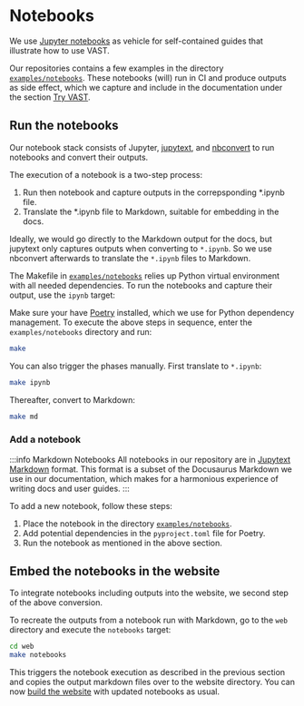 # Notebooks

We use [Jupyter notebooks](https://jupyter.org/) as vehicle for self-contained
guides that illustrate how to use VAST.

Our repositories contains a few examples in the directory
[`examples/notebooks`][notebooks]. These notebooks (will) run in CI and
produce outputs as side effect, which we capture and include in the
documentation under the section [Try VAST](/docs/try).

[notebooks]: https://github.com/tenzir/vast/tree/master/examples/notebooks

## Run the notebooks

Our notebook stack consists of Jupyter, [jupytext][jupytext], and
[nbconvert][nbconvert] to run notebooks and convert their outputs.

[jupytext]: https://github.com/mwouts/jupytext
[nbconvert]: https://nbconvert.readthedocs.io/en/latest/

The execution of a notebook is a two-step process:

1. Run then notebook and capture outputs in the correpsponding *.ipynb file.
2. Translate the *.ipynb file to Markdown, suitable for embedding in the docs.

Ideally, we would go directly to the Markdown output for the docs, but jupytext
only captures outputs when converting to `*.ipynb`. So we use nbconvert
afterwards to translate the `*.ipynb` files to Markdown.

The Makefile in [`examples/notebooks`][notebooks] relies  up Python virtual
environment with all needed dependencies. To run the notebooks and capture their
output, use the `ipynb` target:

Make sure your have [Poetry](https://python-poetry.org/) installed, which we use
for Python dependency management. To execute the above steps in sequence, enter
the `examples/notebooks` directory and run:

```bash
make
```

You can also trigger the phases manually. First translate to `*.ipynb`:

```bash
make ipynb
```

Thereafter, convert to Markdown:

```bash
make md
```

### Add a notebook

:::info Markdown Notebooks
All notebooks in our repository are in [Jupytext Markdown][jupytext-markdown]
format. This format is a subset of the Docusaurus Markdown we use in our
documentation, which makes for a harmonious experience of writing docs and user
guides.
:::

[jupytext-markdown]: https://jupytext.readthedocs.io/en/latest/formats.html#jupytext-markdown

To add a new notebook, follow these steps:

1. Place the notebook in the directory [`examples/notebooks`][notebooks].
2. Add potential dependencies in the `pyproject.toml` file for Poetry.
3. Run the notebook as mentioned in the above section.

## Embed the notebooks in the website

To integrate notebooks including outputs into the website, we second step of the
above conversion.

To recreate the outputs from a notebook run with Markdown, go to the `web`
directory and execute the `notebooks` target:

```bash
cd web
make notebooks
```

This triggers the notebook execution as described in the previous section
and copies the output markdown files over to the website directory. You can now
[build the website](documentation) with updated notebooks as usual.
